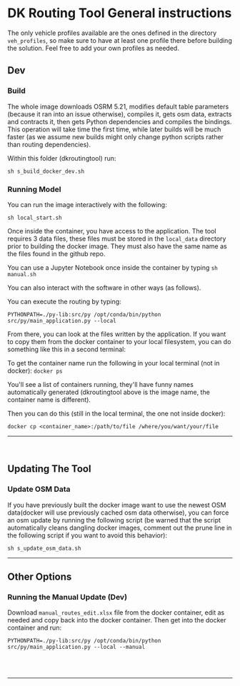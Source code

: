 
# DK Routing Tool General instructions

The only vehicle profiles available are the ones defined in the directory `veh_profiles`, so make sure to have at least one profile there before building the solution. Feel free to add your own profiles as needed.

## Dev

### Build
The whole image downloads OSRM 5.21, modifies default table parameters (because it ran into an issue otherwise),
compiles it, gets osm data, extracts and contracts it, then gets Python dependencies and compiles the bindings. This operation will take time the first time, while later builds will be much faster (as we assume new builds might only change python scripts rather than routing dependencies).

Within this folder (dkroutingtool) run:

`sh s_build_docker_dev.sh`


### Running Model
You can run the image interactively with the following:

`sh local_start.sh`

Once inside the container,  you have access to the application. The tool requires 3 data files, these files must be stored in the `local_data` directory prior to building the docker image. They must also have the same name as the files found in the github repo.

You can use a Jupyter Notebook once inside the container by typing
`sh manual.sh`

You can also interact with the software in other ways (as follows).

You can execute the routing by typing:

`PYTHONPATH=./py-lib:src/py /opt/conda/bin/python src/py/main_application.py --local`

From there, you can look at the files written by the application. If you want to copy them from the docker container to your local filesystem, you can do something like this in a second terminal:

To get the container name run the following in your local terminal (not in docker):
`docker ps`

You'll see a list of containers running, they'll have funny names automatically generated (dkroutingtool above is the image name, the container name is different).

 Then you can do this (still in the local terminal, the one not inside docker):

`docker cp <container_name>:/path/to/file /where/you/want/your/file`

------------------------------------------------------------------------------------------

<br>

## Updating The Tool

### Update OSM Data
If you have previously built the docker image want to use the newest OSM data(docker will use previously cached osm
data otherwise), you can force an osm update by running the following script (be warned that the script automatically cleans dangling docker images, comment out the prune line in the following script if you want to avoid this behavior):

`sh s_update_osm_data.sh`
<br>

-----------------------------------------------------------

## Other Options

### Running the Manual Update (Dev)
Download `manual_routes_edit.xlsx` file from the docker container, edit as needed and copy back into the docker container.
Then get into the docker container and run:

`PYTHONPATH=./py-lib:src/py /opt/conda/bin/python src/py/main_application.py --local --manual`

<br>
<br>

------------------------------------------------------------------------------
